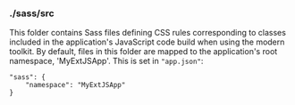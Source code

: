 ### ./sass/src

This folder contains Sass files defining CSS rules corresponding to classes
included in the application's JavaScript code build when using the modern toolkit.
By default, files in this folder are mapped to the application's root namespace, 'MyExtJSApp'.
This is set in `"app.json"`:

    "sass": {
        "namespace": "MyExtJSApp"
    }
